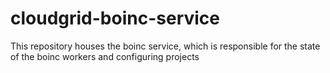 # cloudgrid-boinc-service
This repository houses the boinc service, which is responsible for the state of the boinc workers and configuring projects
